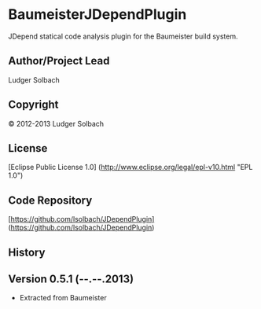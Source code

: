 BaumeisterJDependPlugin
=======================

JDepend statical code analysis plugin for the Baumeister build system.

Author/Project Lead
-------------------
Ludger Solbach

Copyright
---------
© 2012-2013 Ludger Solbach

License
-------
[Eclipse Public License 1.0] (http://www.eclipse.org/legal/epl-v10.html "EPL 1.0")

Code Repository
---------------
[https://github.com/lsolbach/JDependPlugin] (https://github.com/lsolbach/JDependPlugin)

History
-------

Version 0.5.1 (--.--.2013)
--------------------------
* Extracted from Baumeister

